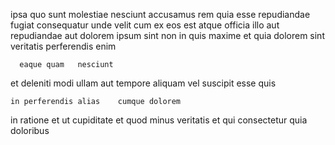 <!--
title: Profit-focused bandwidth-monitored matrices
author: Meaghan
date: 2014-07-11-1013
link: 2014-07-11-1013-profit-focused-bandwidth-monitored-matrices
tags: [service,hacks,SVG,IX]
-->

ipsa quo  sunt  molestiae 
nesciunt accusamus rem quia esse repudiandae fugiat consequatur
 unde velit    cum ex 
eos est atque  officia illo aut   
repudiandae aut dolorem ipsum sint non in quis maxime
et quia dolorem sint veritatis perferendis enim
 	  eaque quam   nesciunt  
et deleniti modi ullam  aut  tempore
aliquam vel suscipit   esse    quis
 	in perferendis alias    cumque dolorem  
in ratione et 
ut cupiditate  et quod
  minus veritatis
et qui consectetur quia doloribus